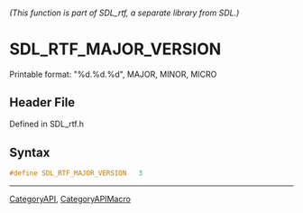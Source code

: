 ###### (This function is part of SDL_rtf, a separate library from SDL.)
# SDL_RTF_MAJOR_VERSION

Printable format: "%d.%d.%d", MAJOR, MINOR, MICRO

## Header File

Defined in SDL_rtf.h

## Syntax

```c
#define SDL_RTF_MAJOR_VERSION   3
```

----
[CategoryAPI](CategoryAPI), [CategoryAPIMacro](CategoryAPIMacro)

